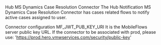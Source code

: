 Hub MS Dynamics Case Resolution Connector The Hub Notification  MS Dynamics Case Resolution Connector has cases related flows to notify active  cases assigned to user.

Connector configuration MF_JWT_PUB_KEY_URI It is the MobileFlows server public key URL. If the connector to be associated with prod, please use: 'https://prod.hero.vmwservices.com/security/public-key'